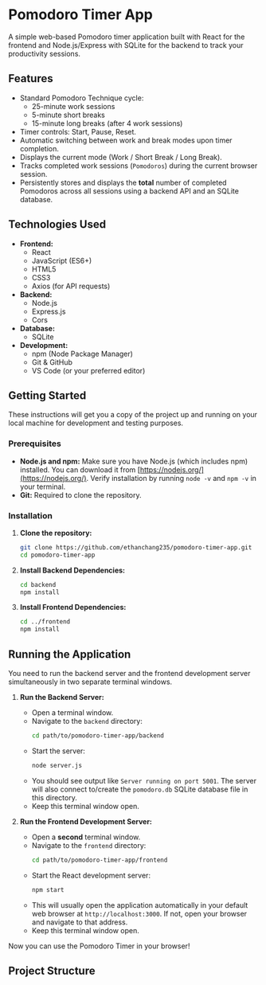 # Pomodoro Timer App

A simple web-based Pomodoro timer application built with React for the frontend and Node.js/Express with SQLite for the backend to track your productivity sessions.

## Features

*   Standard Pomodoro Technique cycle:
    *   25-minute work sessions
    *   5-minute short breaks
    *   15-minute long breaks (after 4 work sessions)
*   Timer controls: Start, Pause, Reset.
*   Automatic switching between work and break modes upon timer completion.
*   Displays the current mode (Work / Short Break / Long Break).
*   Tracks completed work sessions (`Pomodoros`) during the current browser session.
*   Persistently stores and displays the **total** number of completed Pomodoros across all sessions using a backend API and an SQLite database.

## Technologies Used

*   **Frontend:**
    *   React
    *   JavaScript (ES6+)
    *   HTML5
    *   CSS3
    *   Axios (for API requests)
*   **Backend:**
    *   Node.js
    *   Express.js
    *   Cors
*   **Database:**
    *   SQLite
*   **Development:**
    *   npm (Node Package Manager)
    *   Git & GitHub
    *   VS Code (or your preferred editor)

## Getting Started

These instructions will get you a copy of the project up and running on your local machine for development and testing purposes.

### Prerequisites

*   **Node.js and npm:** Make sure you have Node.js (which includes npm) installed. You can download it from [https://nodejs.org/](https://nodejs.org/). Verify installation by running `node -v` and `npm -v` in your terminal.
*   **Git:** Required to clone the repository.

### Installation

1.  **Clone the repository:**
    ```bash
    git clone https://github.com/ethanchang235/pomodoro-timer-app.git
    cd pomodoro-timer-app
    ```

2.  **Install Backend Dependencies:**
    ```bash
    cd backend
    npm install
    ```

3.  **Install Frontend Dependencies:**
    ```bash
    cd ../frontend
    npm install
    ```

## Running the Application

You need to run the backend server and the frontend development server simultaneously in two separate terminal windows.

1.  **Run the Backend Server:**
    *   Open a terminal window.
    *   Navigate to the `backend` directory:
        ```bash
        cd path/to/pomodoro-timer-app/backend
        ```
    *   Start the server:
        ```bash
        node server.js
        ```
    *   You should see output like `Server running on port 5001`. The server will also connect to/create the `pomodoro.db` SQLite database file in this directory.
    *   Keep this terminal window open.

2.  **Run the Frontend Development Server:**
    *   Open a **second** terminal window.
    *   Navigate to the `frontend` directory:
        ```bash
        cd path/to/pomodoro-timer-app/frontend
        ```
    *   Start the React development server:
        ```bash
        npm start
        ```
    *   This will usually open the application automatically in your default web browser at `http://localhost:3000`. If not, open your browser and navigate to that address.
    *   Keep this terminal window open.

Now you can use the Pomodoro Timer in your browser!

## Project Structure

